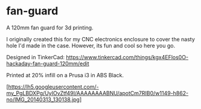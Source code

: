 fan-guard
=========

A 120mm fan guard for 3d printing.

I originally created this for my CNC electronics enclosure to cover the nasty hole I'd made in the case. However, its fun and cool so here you go.

Designed in TinkerCad: https://www.tinkercad.com/things/kgx4EFlos0O-hackaday-fan-guard-120mm/edit

Printed at 20% infill on a Prusa i3 in ABS Black.

[https://lh5.googleusercontent.com/-my_PgLBDXPg/UyIOvZtf49I/AAAAAAAABNU/apotCm7RIB0/w1149-h862-no/IMG_20140313_130138.jpg]